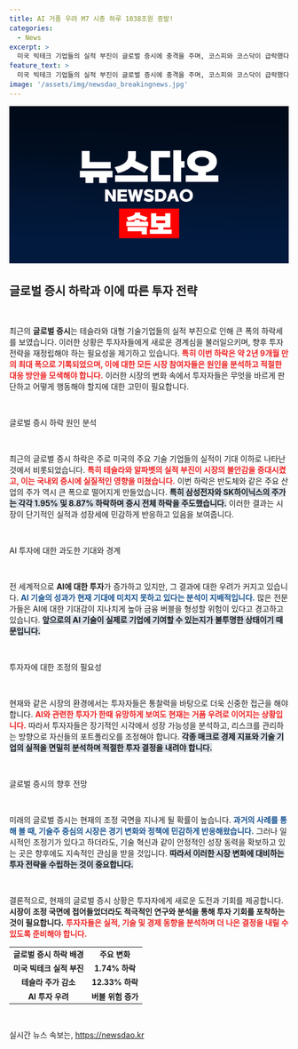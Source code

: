 ```yaml
---
title: AI 거품 우려 M7 시총 하루 1038조원 증발!
categories:
  - News
excerpt: >
  미국 빅테크 기업들의 실적 부진이 글로벌 증시에 충격을 주며, 코스피와 코스닥이 급락했다. AI 투자에 대한 거품 우려가 커지는 가운데, 증시 조정 가능성이 높아지고 있다. 지금이 바로 투자 전략을 재정비할 때!
feature_text: >
  미국 빅테크 기업들의 실적 부진이 글로벌 증시에 충격을 주며, 코스피와 코스닥이 급락했다. AI 투자에 대한 거품 우려가 커지는 가운데, 증시 조정 가능성이 높아지고 있다. 지금이 바로 투자 전략을 재정비할 때!
image: '/assets/img/newsdao_breakingnews.jpg'
---
```


<p><img src="/assets/img/newsdao_breakingnews.jpg" alt="implanttips 속보" /></p>

<h2 data-ke-size="size26">글로벌 증시 하락과 이에 따른 투자 전략</h2>

<p data-ke-size="size16">&nbsp;</p>

<p>최근의 <b>글로벌 증시</b>는 테슬라와 대형 기술기업들의 실적 부진으로 인해 큰 폭의 하락세를 보였습니다. 이러한 상황은 투자자들에게 새로운 경계심을 불러일으키며, 향후 투자 전략을 재정립해야 하는 필요성을 제기하고 있습니다. <b><span style="color: #ee2323;">특히 이번 하락은 약 2년 9개월 만의 최대 폭으로 기록되었으며, 이에 대한 모든 시장 참여자들은 원인을 분석하고 적절한 대응 방안을 모색해야 합니다.</span></b> 이러한 시장의 변화 속에서 투자자들은 무엇을 바르게 판단하고 어떻게 행동해야 할지에 대한 고민이 필요합니다.</p>

<p data-ke-size="size16">&nbsp;</p>

<p>글로벌 증시 하락 원인 분석</p>

<p data-ke-size="size16">&nbsp;</p>

<p>최근의 글로벌 증시 하락은 주로 미국의 주요 기술 기업들의 실적이 기대 이하로 나타난 것에서 비롯되었습니다. <b><span style="color: #ee2323;">특히 테슬라와 알파벳의 실적 부진이 시장의 불안감을 증대시켰고, 이는 국내외 증시에 실질적인 영향을 미쳤습니다.</span></b> 이번 하락은 반도체와 같은 주요 산업의 주가 역시 큰 폭으로 떨어지게 만들었습니다. <b><span style="background-color: #21538527;">특히 삼성전자와 SK하이닉스의 주가는 각각 1.95% 및 8.87% 하락하며 증시 전체 하락을 주도했습니다.</span></b> 이러한 결과는 시장이 단기적인 실적과 성장세에 민감하게 반응하고 있음을 보여줍니다. </p>

<p data-ke-size="size16">&nbsp;</p>

<p>AI 투자에 대한 과도한 기대와 경계</p>

<p data-ke-size="size16">&nbsp;</p>

<p>전 세계적으로 <b>AI에 대한 투자</b>가 증가하고 있지만, 그 결과에 대한 우려가 커지고 있습니다. <b><span style="color: #1a5490;">AI 기술의 성과가 현재 기대에 미치지 못하고 있다는 분석이 지배적입니다.</span></b> 많은 전문가들은 AI에 대한 기대감이 지나치게 높아 금융 버블을 형성할 위험이 있다고 경고하고 있습니다. <b><span style="background-color: #21538527;">앞으로의 AI 기술이 실제로 기업에 기여할 수 있는지가 불투명한 상태이기 때문입니다.</span></b> </p>

<p data-ke-size="size16">&nbsp;</p>

<p>투자자에 대한 조정의 필요성</p>

<p data-ke-size="size16">&nbsp;</p>

<p>현재와 같은 시장의 환경에서는 투자자들은 통찰력을 바탕으로 더욱 신중한 접근을 해야 합니다. <b><span style="color: #ee2323;">AI와 관련한 투자가 한때 유망하게 보여도 현재는 거품 우려로 이어지는 상황입니다.</span></b> 따라서 투자자들은 장기적인 시각에서 성장 가능성을 분석하고, 리스크를 관리하는 방향으로 자신들의 포트폴리오를 조정해야 합니다. <b><span style="background-color: #21538527;">각종 매크로 경제 지표와 기술 기업의 실적을 면밀히 분석하며 적절한 투자 결정을 내려야 합니다.</span></b> </p>

<p data-ke-size="size16">&nbsp;</p>

<p>글로벌 증시의 향후 전망</p>

<p data-ke-size="size16">&nbsp;</p>

<p>미래의 글로벌 증시는 현재의 조정 국면을 지나게 될 확률이 높습니다. <b><span style="color: #1a5490;">과거의 사례를 통해 볼 때, 기술주 중심의 시장은 경기 변화와 정책에 민감하게 반응해왔습니다.</span></b> 그러나 일시적인 조정기가 있다고 하더라도, 기술 혁신과 같이 안정적인 성장 동력을 확보하고 있는 곳은 향후에도 지속적인 관심을 받을 것입니다. <b><span style="background-color: #21538527;">따라서 이러한 시장 변화에 대비하는 투자 전략을 수립하는 것이 중요합니다.</span></b> </p>

<p data-ke-size="size16">&nbsp;</p>

<p>결론적으로, 현재의 글로벌 증시 상황은 투자자에게 새로운 도전과 기회를 제공합니다. <b>시장이 조정 국면에 접어들었더라도 적극적인 연구와 분석을 통해 투자 기회를 포착하는 것이 필요합니다.</b> <b><span style="color: #ee2323;">투자자들은 실적, 기술 및 경제 동향을 분석하며 더 나은 결정을 내릴 수 있도록 준비해야 합니다.</span></b> </p>

<table>
    <tr>
        <td style="text-align: center; height: 17px;"><b>글로벌 증시 하락 배경</b></td>
        <td style="text-align: center; height: 17px;"><b>주요 변화</b></td>
    </tr>
    <tr>
        <td style="text-align: center; height: 17px;"><b>미국 빅테크 실적 부진</b></td>
        <td style="text-align: center; height: 17px;"><b>1.74% 하락</b></td>
    </tr>
    <tr>
        <td style="text-align: center; height: 17px;"><b>테슬라 주가 감소</b></td>
        <td style="text-align: center; height: 17px;"><b>12.33% 하락</b></td>
    </tr>
    <tr>
        <td style="text-align: center; height: 17px;"><b>AI 투자 우려</b></td>
        <td style="text-align: center; height: 17px;"><b>버블 위험 증가</b></td>
    </tr>
</table>

<p data-ke-size="size16">&nbsp;</p>
실시간 뉴스 속보는, <a href="https://newsdao.kr" rel="dofollow">https://newsdao.kr</a>


